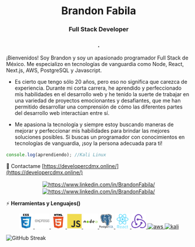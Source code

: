 <h1 align="center">Brandon Fabila</h1>
<h3 align="center">Full Stack Developer</h3>
<h3 align="center" color="red">.</h3>

¡Bienvenidos! Soy Brandon y soy un apasionado programador Full Stack de México. Me especializo en tecnologías de vanguardia como Node, React, Next.js, AWS, PostgreSQL y Javascript.

- Es cierto que tengo sólo 20 años, pero eso no significa que carezca de experiencia. Durante mi corta carrera, he aprendido y perfeccionado mis habilidades en el desarrollo web y he tenido la suerte de trabajar en una variedad de proyectos emocionantes y desafiantes, que me han permitido desarrollar una comprensión de cómo las diferentes partes del desarrollo web interactúan entre sí.

- Me apasiona la tecnología y siempre estoy buscando maneras de mejorar y perfeccionar mis habilidades para brindar las mejores soluciones posibles. Si buscas un programador con conocimientos en tecnologías de vanguardia, ¡soy la persona adecuada para ti!

```js
console.log(aprendiendo); //Kali Linux
```

💬 Contactame [https://developercdmx.online/](https://developercdmx.online/)

<p align="center">
<a href="https://www.linkedin.com/in/BrandonFabila/" target="blank"><img align="center" src="https://raw.githubusercontent.com/rahuldkjain/github-profile-readme-generator/master/src/images/icons/Social/linked-in-alt.svg" alt="https://www.linkedin.com/in/BrandonFabila/" height="30" width="40" /></a>
<a href="https://developercdmx.online" target="blank"><img align="center" src="https://www.svgrepo.com/show/250471/www-url.svg" alt="https://www.linkedin.com/in/BrandonFabila/" height="30" width="40" /></a>
</p>

⚡ **Herramientas y Lenguajes()**

<p align="center"> 
<a href="https://www.w3schools.com/css/" target="_blank" rel="noreferrer"> <img src="https://raw.githubusercontent.com/devicons/devicon/master/icons/css3/css3-original-wordmark.svg" alt="css3" width="40" height="40"/>
</a> <a href="https://expressjs.com" target="_blank" rel="noreferrer"> <img src="https://raw.githubusercontent.com/devicons/devicon/master/icons/express/express-original-wordmark.svg" alt="express" width="40" height="40"/>
</a> 
<a href="https://www.w3.org/html/" target="_blank" rel="noreferrer"> <img src="https://raw.githubusercontent.com/devicons/devicon/master/icons/html5/html5-original-wordmark.svg" alt="html5" width="40" height="40"/>
</a> 
<a href="https://developer.mozilla.org/en-US/docs/Web/JavaScript" target="_blank" rel="noreferrer"> <img src="https://raw.githubusercontent.com/devicons/devicon/master/icons/javascript/javascript-original.svg" alt="javascript" width="40" height="40"/>
</a> 
<a href="https://nodejs.org" target="_blank" rel="noreferrer"> <img src="https://raw.githubusercontent.com/devicons/devicon/master/icons/nodejs/nodejs-original-wordmark.svg" alt="nodejs" width="40" height="40"/>
</a> 
<a href="https://www.postgresql.org" target="_blank" rel="noreferrer"> <img src="https://raw.githubusercontent.com/devicons/devicon/master/icons/postgresql/postgresql-original-wordmark.svg" alt="postgresql" width="40" height="40"/>
</a> <a href="https://reactjs.org/" target="_blank" rel="noreferrer"> <img src="https://raw.githubusercontent.com/devicons/devicon/master/icons/react/react-original-wordmark.svg" alt="react" width="40" height="40"/>
</a> <a href="https://redux.js.org" target="_blank" rel="noreferrer"> <img src="https://raw.githubusercontent.com/devicons/devicon/master/icons/redux/redux-original.svg" alt="redux" width="40" height="40"/>
</a>
</a> <a href="https://aws.amazon.com/es/" target="_blank" rel="noreferrer"> <img src="https://www.svgrepo.com/show/448266/aws.svg" alt="aws" width="40" height="40"/>
</a>
</a> <a href="https://www.kali.org/" target="_blank" rel="noreferrer"> <img src="https://www.kali.org/images/favicon-dark.svg" alt="kali" width="40" height="40"/>
</a>
</p>

![GitHub Streak](https://github-readme-streak-stats.herokuapp.com?user=BrandonFabila&theme=github-dark&hide_border=true&border_radius=35&locale=es&mode=weekly&card_width=750&)
